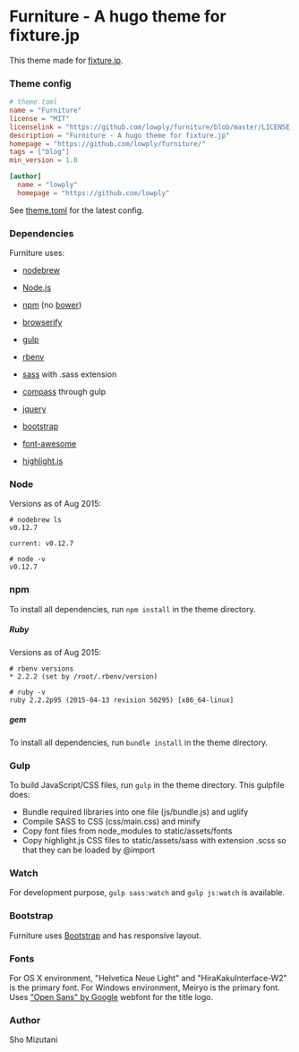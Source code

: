 # Furniture - A hugo theme for fixture.jp

This theme made for [fixture.jp](http://fixture.jp/).

### Theme config

```toml
# theme.toml
name = "Furniture"
license = "MIT"
licenselink = "https://github.com/lowply/furniture/blob/master/LICENSE.md"
description = "Furniture - A hugo theme for fixture.jp"
homepage = "https://github.com/lowply/furniture/"
tags = ["blog"]
min_version = 1.0

[author]
  name = "lowply"
  homepage = "https://github.com/lowply"
```

See [theme.toml](https://github.com/lowply/furniture/blob/master/theme.toml) for the latest config.

### Dependencies

Furniture uses:
- [nodebrew](https://github.com/hokaccha/nodebrew)
- [Node.js](https://nodejs.org/)
- [npm](https://www.npmjs.com/) (no [bower](http://bower.io/))
- [browserify](http://browserify.org/)
- [gulp](http://gulpjs.com/)

- [rbenv](https://github.com/sstephenson/rbenv)
- [sass](http://sass-lang.com/) with .sass extension
- [compass](http://compass-style.org/) through gulp

- [jquery](https://jquery.com/)
- [bootstrap](http://getbootstrap.com/)
- [font-awesome](http://fortawesome.github.io/Font-Awesome/)
- [highlight.js](https://highlightjs.org/)

### Node

Versions as of Aug 2015:

```
# nodebrew ls
v0.12.7

current: v0.12.7

# node -v
v0.12.7
```

### npm

To install all dependencies, run `npm install` in the theme directory.

##### Ruby

Versions as of Aug 2015:

```
# rbenv versions
* 2.2.2 (set by /root/.rbenv/version)

# ruby -v
ruby 2.2.2p95 (2015-04-13 revision 50295) [x86_64-linux]
```

##### gem

To install all dependencies, run `bundle install` in the theme directory.

### Gulp

To build JavaScript/CSS files, run `gulp` in the theme directory. This gulpfile does:

- Bundle required libraries into one file (js/bundle.js) and uglify
- Compile SASS to CSS (css/main.css) and minify
- Copy font files from node_modules to static/assets/fonts
- Copy highlight.js CSS files to static/assets/sass with extension .scss so that they can be loaded by @import

### Watch

For development purpose, `gulp sass:watch` and `gulp js:watch` is available.

### Bootstrap

Furniture uses [Bootstrap](http://getbootstrap.com/) and has responsive layout.

### Fonts

For OS X environment, "Helvetica Neue Light" and "HiraKakuInterface-W2" is the primary font. For Windows environment, Meiryo is the primary font.
Uses ["Open Sans" by Google](https://www.google.com/fonts/specimen/Open+Sans) webfont for the title logo.

### Author

Sho Mizutani

